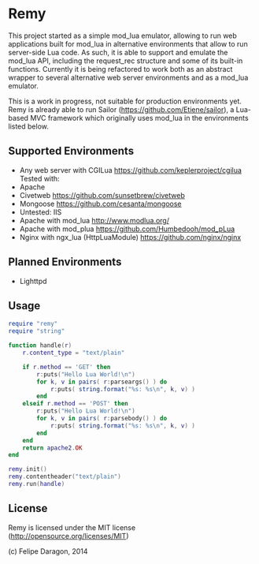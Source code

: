 # Remy #

This project started as a simple mod_lua emulator, allowing to run web applications built for mod_lua in alternative environments that allow to run server-side Lua code. As such, it is able to support and emulate the mod_lua API, including the request_rec structure and some of its built-in functions. Currently it is being refactored to work both as an abstract wrapper to several alternative web server environments and as a mod_lua emulator.

This is a work in progress, not suitable for production environments yet. Remy is already able to run Sailor (https://github.com/Etiene/sailor), a Lua-based MVC framework which originally uses mod_lua in the environments listed below.

## Supported Environments #

* Any web server with CGILua https://github.com/keplerproject/cgilua Tested with:
 * Apache
 * Civetweb https://github.com/sunsetbrew/civetweb
 * Mongoose https://github.com/cesanta/mongoose
 * Untested: IIS
* Apache with mod_lua http://www.modlua.org/
* Apache with mod_plua https://github.com/Humbedooh/mod_pLua
* Nginx with ngx_lua (HttpLuaModule) https://github.com/nginx/nginx

## Planned Environments #

* Lighttpd

## Usage #

``` lua
require "remy"
require "string"

function handle(r)
    r.content_type = "text/plain"

    if r.method == 'GET' then
        r:puts("Hello Lua World!\n")
        for k, v in pairs( r:parseargs() ) do
            r:puts( string.format("%s: %s\n", k, v) )
        end
    elseif r.method == 'POST' then
        r:puts("Hello Lua World!\n")
        for k, v in pairs( r:parsebody() ) do
            r:puts( string.format("%s: %s\n", k, v) )
        end
    end
    return apache2.OK
end

remy.init()
remy.contentheader("text/plain")
remy.run(handle)
```

## License #

Remy is licensed under the MIT license (http://opensource.org/licenses/MIT)

(c) Felipe Daragon, 2014